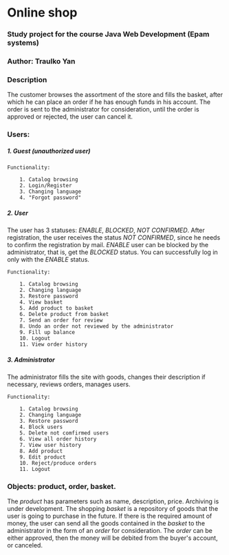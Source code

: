 # Online shop
### Study project for the course Java Web Development (Epam systems)
### Author: Traulko Yan

### Description
The customer browses the assortment of the store and fills the basket, after which he can place an order if he has enough funds in his account. The order is sent to the administrator for consideration, until the order is approved or rejected, the user can cancel it. 
### Users:
##### 1. Guest (unauthorized user)

    Functionality:

        1. Catalog browsing
        2. Login/Register
        3. Changing language
        4. "Forgot password"
##### 2. User

The user has 3 statuses: *ENABLE*, *BLOCKED*, *NOT CONFIRMED*. After registration, the user receives the status *NOT* *CONFIRMED*, since he needs to confirm the registration by mail. *ENABLE* user can be blocked by the administrator, that is, get the *BLOCKED* status. You can successfully log in only with the *ENABLE* status. 

    Functionality:
    
        1. Catalog browsing
        2. Changing language
        3. Restore password
        4. View basket
        5. Add product to basket
        6. Delete product from basket
        7. Send an order for review
        8. Undo an order not reviewed by the administrator
        9. Fill up balance
        10. Logout
        11. View order history
        
##### 3. Administrator

The administrator fills the site with goods, changes their description if necessary, reviews orders, manages users.

    Functionality:
    
        1. Catalog browsing
        2. Changing language
        3. Restore password
        4. Block users
        5. Delete not comfirmed users
        6. View all order history
        7. View user history
        8. Add product
        9. Edit product
        10. Reject/produce orders
        11. Logout
    
### **Objects:** **product**, **order**, **basket**.
The *product* has parameters such as name, description, price. Archiving is under development. The shopping *basket* is a repository of goods that the user is going to purchase in the future. If there is the required amount of money, the user can send all the goods contained in the *basket* to the administrator in the form of an *order* for consideration. The *order* can be either approved, then the money will be debited from the buyer's account, or canceled.